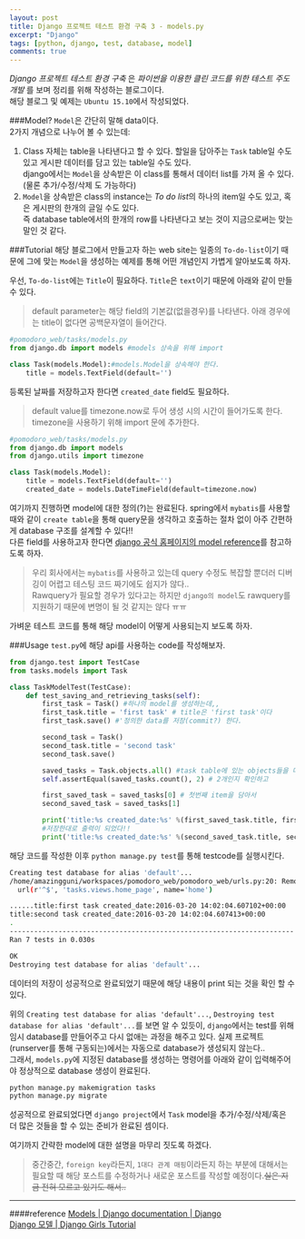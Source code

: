 ```yaml
---
layout: post
title: Django 프로젝트 테스트 환경 구축 3 - models.py
excerpt: "Django"
tags: [python, django, test, database, model]
comments: true
---
```


*Django 프로젝트 테스트 환경 구축* 은 *파이썬을 이용한 클린 코드를 위한 테스트 주도 개발* 를 보며 정리를 위해 작성하는 블로그이다.  
해당 블로그 및 예제는 `Ubuntu 15.10`에서 작성되었다.  

###Model?
`Model`은 간단히 말해 data이다.  
2가지 개념으로 나누어 볼 수 있는데:

1. Class 자체는 table을 나타낸다고 할 수 있다. 할일을 담아주는 `Task` table일 수도 있고 게시판 데이터를 담고 있는 table일 수도 있다.  
django에서는 `Model`을 상속받은 이 class를 통해서 데이터 list를 가져 올 수 있다.(물론 추가/수정/삭제 도 가능하다)
2. `Model`을 상속받은 class의 instance는 *To do list*의 하나의 item일 수도 있고, 혹은 게시판의 한개의 글일 수도 있다.  
즉 database table에서의 한개의 row를 나타낸다고 보는 것이 지금으로써는 맞는 말인 것 같다.


###Tutorial
해당 블로그에서 만들고자 하는 web site는 일종의 `To-do-list`이기 때문에 그에 맞는 `Model`을 생성하는 예제를 통해 어떤 개념인지 가볍게 알아보도록 하자.  

우선, `To-do-list`에는 `Title`이 필요하다.  `Title`은 `text`이기 때문에 아래와 같이 만들 수 있다.

> default parameter는 해당 field의 기본값(없을경우)를 나타낸다. 아래 경우에는 title이 없다면 공백문자열이 들어간다.

``` python
#pomodoro_web/tasks/models.py
from django.db import models #models 상속을 위해 import

class Task(models.Model):#models.Model을 상속해야 한다.
    title = models.TextField(default='')
```
등록된 날짜를 저장하고자 한다면 `created_date` field도 필요하다.

> default value를 timezone.now로 두어 생성 시의 시간이 들어가도록 한다. timezone을 사용하기 위해 import 문에 추가한다.

``` python
#pomodoro_web/tasks/models.py
from django.db import models
from django.utils import timezone

class Task(models.Model):
    title = models.TextField(default='')
    created_date = models.DateTimeField(default=timezone.now)
```

여기까지 진행하면 model에 대한 정의(?)는 완료된다. spring에서 `mybatis`를 사용할 때와 같이 `create table`을 통해 query문을 생각하고 호출하는 절차 없이 아주 간편하게 database 구조를 설계할 수 있다!!  
다른 field를 사용하고자 한다면 [django 공식 홈페이지의 model reference](https://docs.djangoproject.com/en/1.9/ref/models/fields/)를 참고하도록 하자.

> 우리 회사에서는 `mybatis`를 사용하고 있는데 query 수정도 복잡할 뿐더러 디버깅이 어렵고 테스팅 코드 짜기에도 쉽지가 않다..  
Rawquery가 필요할 경우가 있다고는 하지만 `django의 model`도 rawquery를 지원하기 때문에 변명이 될 것 같지는 않다 ㅠㅠ

가벼운 테스트 코드를 통해 해당 model이 어떻게 사용되는지 보도록 하자.

###Usage
`test.py`에 해당 api를 사용하는 code를 작성해보자.  

``` python
from django.test import TestCase
from tasks.models import Task

class TaskModelTest(TestCase):
    def test_saving_and_retrieving_tasks(self):
        first_task = Task() #하나의 model를 생성하는데,,
        first_task.title = 'first task' # title은 'first task'이다
        first_task.save() #'정의한 data를 저장(commit?) 한다.

        second_task = Task()
        second_task.title = 'second task'
        second_task.save()

        saved_tasks = Task.objects.all() #task table에 있는 objects들을 다 불러왔는데
        self.assertEqual(saved_tasks.count(), 2) # 2개인지 확인하고

        first_saved_task = saved_tasks[0] # 첫번째 item을 담아서
        second_saved_task = saved_tasks[1]

        print('title:%s created_date:%s' %(first_saved_task.title, first_saved_task.created_date)) #출력해보았다.
        #저장한대로 출력이 되었다!!
        print('title:%s created_date:%s' %(second_saved_task.title, second_saved_task.created_date))
```

해당 코드를 작성한 이후 `python manage.py test`를 통해 testcode를 실행시킨다.

``` sh
Creating test database for alias 'default'...
/home/amazingguni/workspaces/pomodoro_web/pomodoro_web/urls.py:20: RemovedInDjango110Warning: Support for string view arguments to url() is deprecated and will be removed in Django 1.10 (got tasks.views.home_page). Pass the callable instead.
  url(r'^$', 'tasks.views.home_page', name='home')

......title:first task created_date:2016-03-20 14:02:04.607102+00:00
title:second task created_date:2016-03-20 14:02:04.607413+00:00
.
----------------------------------------------------------------------
Ran 7 tests in 0.030s

OK
Destroying test database for alias 'default'...
```

데이터의 저장이 성공적으로 완료되었기 때문에 해당 내용이 print 되는 것을 확인 할 수 있다.  


위의 `Creating test database for alias 'default'...`, `Destroying test database for alias 'default'...`를 보면 알 수 있듯이,
`django`에서는 test를 위해 임시 database를 만들어주고 다시 없애는 과정을 해주고 있다. 실제 프로젝트(runserver를 통해 구동되는)에서는 자동으로 database가 생성되지 않는다..  
그래서, `models.py`에 지정된 database를 생성하는 명령어를 아래와 같이 입력해주어야 정상적으로 database 생성이 완료된다.

``` sh
python manage.py makemigration tasks
python manage.py migrate
```

성공적으로 완료되었다면 `django project`에서 `Task` model을 추가/수정/삭제/혹은 더 많은 것들을 할 수 있는 준비가 완료된 셈이다.


여기까지 간략한 model에 대한 설명을 마무리 짓도록 하겠다.

> 중간중간, `foreign key`라든지, `1대다 관계 매핑`이라든지 하는 부분에 대해서는 필요할 때 해당 포스트를 수정하거나 새로운 포스트를 작성할 예정이다.~~실은 지금 전혀 모르고 있기도 해서..~~


-----
####reference
[Models | Django documentation | Django](https://docs.djangoproject.com/en/1.9/topics/db/models/)  
[Django 모델 | Django Girls Tutorial](http://tutorial.djangogirls.org/ko/django_models/index.html)
